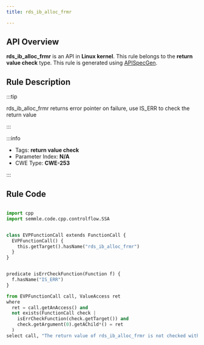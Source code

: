 ```yaml
---
title: rds_ib_alloc_frmr

---
```



## API Overview
**rds_ib_alloc_frmr** is an API in **Linux kernel**. This rule belongs to the **return value check** type. This rule is generated using [APISpecGen](../../tools/APISpecGen).
## Rule Description

:::tip

rds_ib_alloc_frmr returns error pointer on failure, use IS_ERR to check the return value

:::

:::info

- Tags: **return value check**
- Parameter Index: **N/A**
- CWE Type: **CWE-253**

:::

## Rule Code
```python

import cpp
import semmle.code.cpp.controlflow.SSA


class EVPFunctionCall extends FunctionCall {
  EVPFunctionCall() {
    this.getTarget().hasName("rds_ib_alloc_frmr")
  }
}


predicate isErrCheckFunction(Function f) {
  f.hasName("IS_ERR") 
}

from EVPFunctionCall call, ValueAccess ret
where
  ret = call.getAnAccess() and
  not exists(FunctionCall check |
    isErrCheckFunction(check.getTarget()) and
    check.getArgument(0).getAChild*() = ret
  )
select call, "The return value of rds_ib_alloc_frmr is not checked with IS_ERR."
    
```